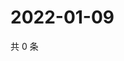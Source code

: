 # 2022-01-09

共 0 条

<!-- BEGIN WEIBO -->
<!-- 最后更新时间 Sun Jan 09 2022 00:01:32 GMT+0800 (China Standard Time) -->

<!-- END WEIBO -->
